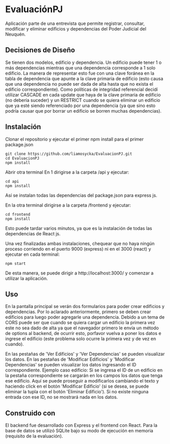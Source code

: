 
# EvaluaciónPJ 

Aplicación parte de una entrevista que permite registrar, consultar, modificar y eliminar edificios y dependencias del Poder Judicial del Neuquén.

## Decisiones de Diseño
Se tienen dos modelos, edificio y dependencia. Un edificio puede tener 1 o más dependencias mientras que una dependencia corresponde a 1 solo edificio. La manera de representar esto fue con una clave foránea en la tabla de dependencia que apunte a la clave primaria de edificio (esto causa que una dependencia no puede ser dada de alta hasta que no exista el edificio correspondiente). Como políticas de integridad referencial decidí utilizar CASCADE en cada update que haya de la clave primaria de edificio (no debería suceder) y un RESTRICT cuando se quiera eliminar un edificio que ya esté siendo referenciado por una dependencia (ya que sino esto podría causar que por borrar un edificio se borren muchas dependencias).

## Instalación

Clonar el repositorio y ejecutar el primer npm install para el primer package.json

```shell
git clone https://github.com/liamosycka/EvaluacionPJ.git
cd EvaluacionPJ
npm install
```

Abrir otra terminal
En 1 dirigirse a la carpeta /api y ejecutar:

```shell
cd api
npm install
```
Así se instalan todas las dependencias del package.json para express js.

En la otra terminal dirigirse a la carpeta /frontend y ejecutar:

```shell
cd frontend
npm install
```

Esto puede tardar varios minutos, ya que es la instalación de todas las dependencias de React js.

Una vez finalizadas ambas instalaciones, chequear que no haya ningún proceso corriendo en el puerto 9000 (express) ni en el 3000 (react) y ejecutar en cada terminal:

```shell
npm start
```
De esta manera, se puede dirigir a http://localhost:3000/ y comenzar a utilizar la aplicación.

## Uso
En la pantalla principal se verán dos formularios para poder crear edificios y dependencias. Por lo aclarado anteriormente, primero se deben crear edificios para luego poder agregarle una dependencia. Debido a un tema de CORS puede ser que cuando se quiera cargar un edificio la primera vez este no sea dado de alta ya que el navegador primero le envía un método de options al backend, de ocurrir esto, porfavor vuelva a poner los datos e ingrese el edificio (este problema solo ocurre la primera vez y de vez en cuando).

En las pestañas de 'Ver Edificios' y 'Ver Dependencias' se pueden visualizar los datos.
En las pestañas de 'Modificar Edificios' y 'Modificar Dependencias' se pueden visualizar los datos ingresando el ID correspondiente. 
Ejemplo caso edificio: Si se ingresa el ID de un edificio en la pestaña correspondiente se cargarán en los campos los datos que tenga ese edificio. Aquí se puede proseguir a modificarlos cambiando el texto y haciendo click en el botón 'Modificar Edificio' (si se desea, se puede eliminar la tupla con el botón 'Eliminar Edificio'). Si no existe ninguna entrada con ese ID, no se mostrará nada en los datos.


## Construido con
El backend fue desarrollado con Express y el frontend con React. Para la base de datos se utilizó SQLite bajo su modo de ejecución en memoria (requisito de la evaluación).


